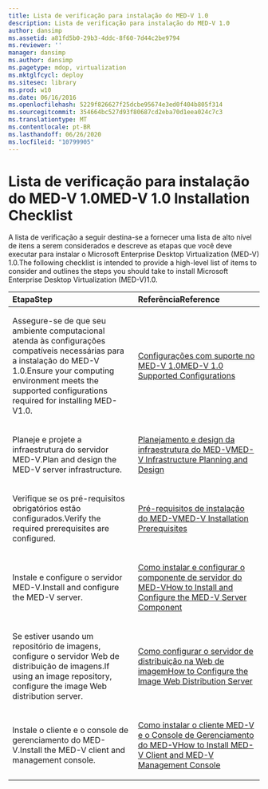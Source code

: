 ```yaml
---
title: Lista de verificação para instalação do MED-V 1.0
description: Lista de verificação para instalação do MED-V 1.0
author: dansimp
ms.assetid: a81fd5b0-29b3-4ddc-8f60-7d44c2be9794
ms.reviewer: ''
manager: dansimp
ms.author: dansimp
ms.pagetype: mdop, virtualization
ms.mktglfcycl: deploy
ms.sitesec: library
ms.prod: w10
ms.date: 06/16/2016
ms.openlocfilehash: 5229f826627f25dcbe95674e3ed0f404b805f314
ms.sourcegitcommit: 354664bc527d93f80687cd2eba70d1eea024c7c3
ms.translationtype: MT
ms.contentlocale: pt-BR
ms.lasthandoff: 06/26/2020
ms.locfileid: "10799905"
---
```

# <span data-ttu-id="9aec4-103">Lista de verificação para instalação do MED-V 1.0</span><span class="sxs-lookup"><span data-stu-id="9aec4-103">MED-V 1.0 Installation Checklist</span></span>


<span data-ttu-id="9aec4-104">A lista de verificação a seguir destina-se a fornecer uma lista de alto nível de itens a serem considerados e descreve as etapas que você deve executar para instalar o Microsoft Enterprise Desktop Virtualization (MED-V) 1.0.</span><span class="sxs-lookup"><span data-stu-id="9aec4-104">The following checklist is intended to provide a high-level list of items to consider and outlines the steps you should take to install Microsoft Enterprise Desktop Virtualization (MED-V)1.0.</span></span>

<table>
<colgroup>
<col width="50%" />
<col width="50%" />
</colgroup>
<thead>
<tr class="header">
<th align="left"><span data-ttu-id="9aec4-105">Etapa</span><span class="sxs-lookup"><span data-stu-id="9aec4-105">Step</span></span></th>
<th align="left"><span data-ttu-id="9aec4-106">Referência</span><span class="sxs-lookup"><span data-stu-id="9aec4-106">Reference</span></span></th>
</tr>
</thead>
<tbody>
<tr class="odd">
<td align="left"><p><span data-ttu-id="9aec4-107">Assegure-se de que seu ambiente computacional atenda às configurações compatíveis necessárias para a instalação do MED-V 1.0.</span><span class="sxs-lookup"><span data-stu-id="9aec4-107">Ensure your computing environment meets the supported configurations required for installing MED-V1.0.</span></span></p></td>
<td align="left"><p><a href="med-v-10-supported-configurationsmedv-10.md" data-raw-source="[MED-V 1.0 Supported Configurations](med-v-10-supported-configurationsmedv-10.md)"><span data-ttu-id="9aec4-108">Configurações com suporte no MED-V 1.0</span><span class="sxs-lookup"><span data-stu-id="9aec4-108">MED-V 1.0 Supported Configurations</span></span></a></p></td>
</tr>
<tr class="even">
<td align="left"><p><span data-ttu-id="9aec4-109">Planeje e projete a infraestrutura do servidor MED-V.</span><span class="sxs-lookup"><span data-stu-id="9aec4-109">Plan and design the MED-V server infrastructure.</span></span></p></td>
<td align="left"><p><a href="med-v-infrastructure-planning-and-design.md" data-raw-source="[MED-V Infrastructure Planning and Design](med-v-infrastructure-planning-and-design.md)"><span data-ttu-id="9aec4-110">Planejamento e design da infraestrutura do MED-V</span><span class="sxs-lookup"><span data-stu-id="9aec4-110">MED-V Infrastructure Planning and Design</span></span></a></p></td>
</tr>
<tr class="odd">
<td align="left"><p><span data-ttu-id="9aec4-111">Verifique se os pré-requisitos obrigatórios estão configurados.</span><span class="sxs-lookup"><span data-stu-id="9aec4-111">Verify the required prerequisites are configured.</span></span></p></td>
<td align="left"><p><a href="med-v-installation-prerequisites.md" data-raw-source="[MED-V Installation Prerequisites](med-v-installation-prerequisites.md)"><span data-ttu-id="9aec4-112">Pré-requisitos de instalação do MED-V</span><span class="sxs-lookup"><span data-stu-id="9aec4-112">MED-V Installation Prerequisites</span></span></a></p></td>
</tr>
<tr class="even">
<td align="left"><p><span data-ttu-id="9aec4-113">Instale e configure o servidor MED-V.</span><span class="sxs-lookup"><span data-stu-id="9aec4-113">Install and configure the MED-V server.</span></span></p></td>
<td align="left"><p><a href="how-to-install-and-configure-the-med-v-server-component.md" data-raw-source="[How to Install and Configure the MED-V Server Component](how-to-install-and-configure-the-med-v-server-component.md)"><span data-ttu-id="9aec4-114">Como instalar e configurar o componente de servidor do MED-V</span><span class="sxs-lookup"><span data-stu-id="9aec4-114">How to Install and Configure the MED-V Server Component</span></span></a></p></td>
</tr>
<tr class="odd">
<td align="left"><p><span data-ttu-id="9aec4-115">Se estiver usando um repositório de imagens, configure o servidor Web de distribuição de imagens.</span><span class="sxs-lookup"><span data-stu-id="9aec4-115">If using an image repository, configure the image Web distribution server.</span></span></p></td>
<td align="left"><p><a href="how-to-configure-the-image-web-distribution-server.md" data-raw-source="[How to Configure the Image Web Distribution Server](how-to-configure-the-image-web-distribution-server.md)"><span data-ttu-id="9aec4-116">Como configurar o servidor de distribuição na Web de imagem</span><span class="sxs-lookup"><span data-stu-id="9aec4-116">How to Configure the Image Web Distribution Server</span></span></a></p></td>
</tr>
<tr class="even">
<td align="left"><p><span data-ttu-id="9aec4-117">Instale o cliente e o console de gerenciamento do MED-V.</span><span class="sxs-lookup"><span data-stu-id="9aec4-117">Install the MED-V client and management console.</span></span></p></td>
<td align="left"><p><a href="how-to-install-med-v-client-and-med-v-management-console.md" data-raw-source="[How to Install MED-V Client and MED-V Management Console](how-to-install-med-v-client-and-med-v-management-console.md)"><span data-ttu-id="9aec4-118">Como instalar o cliente MED-V e o Console de Gerenciamento do MED-V</span><span class="sxs-lookup"><span data-stu-id="9aec4-118">How to Install MED-V Client and MED-V Management Console</span></span></a></p></td>
</tr>
</tbody>
</table>

 

 

 





